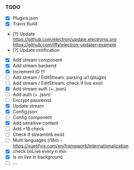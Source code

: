 ### TODO

- [x] Plugins.json
- [x] Travis Build
- [?] Update<br>
    https://github.com/electron/update.electronjs.org<br>
    https://github.com/iffy/electron-updater-example<br>
- [?] Update notification
- [x] Add stream component
- [x] Add stream backend
- [x] Increment ID !!!
- [ ] Add stream / EditStream: parsing url (plugin)
- [ ] Add stream / EditStream: check if live exist
- [x] Add stream auth (+ .json)
- [ ] Add auth (+ .json)
- [ ] Encrypt password
- [x] Update stream
- [x] Config.json
- [ ] Config component
- [x] Add sensitive content
- [ ] Add +18 check
- [ ] Check if streamlink exist
- [ ] Multi languages (i18n) - https://vuetifyjs.com/en/framework/internationalization
- [x] check onLive every n min
- [x] Is on live in background
- [ ] ...